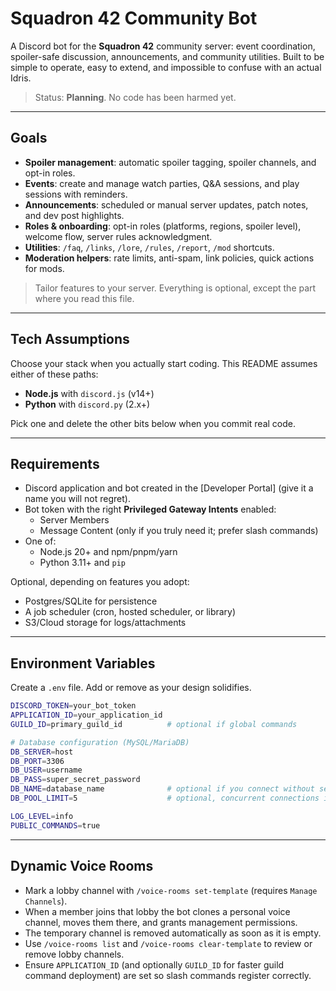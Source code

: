 # Squadron 42 Community Bot

A Discord bot for the **Squadron 42** community server: event coordination, spoiler-safe discussion, announcements, and community utilities. Built to be simple to operate, easy to extend, and impossible to confuse with an actual Idris.

> Status: **Planning**. No code has been harmed yet.

---

## Goals

- **Spoiler management**: automatic spoiler tagging, spoiler channels, and opt-in roles.
- **Events**: create and manage watch parties, Q&A sessions, and play sessions with reminders.
- **Announcements**: scheduled or manual server updates, patch notes, and dev post highlights.
- **Roles & onboarding**: opt-in roles (platforms, regions, spoiler level), welcome flow, server rules acknowledgment.
- **Utilities**: `/faq`, `/links`, `/lore`, `/rules`, `/report`, `/mod` shortcuts.
- **Moderation helpers**: rate limits, anti-spam, link policies, quick actions for mods.

> Tailor features to your server. Everything is optional, except the part where you read this file.

---

## Tech Assumptions

Choose your stack when you actually start coding. This README assumes either of these paths:

- **Node.js** with `discord.js` (v14+)
- **Python** with `discord.py` (2.x+)

Pick one and delete the other bits below when you commit real code.

---

## Requirements

- Discord application and bot created in the [Developer Portal] (give it a name you will not regret).
- Bot token with the right **Privileged Gateway Intents** enabled:
  - Server Members
  - Message Content (only if you truly need it; prefer slash commands)
- One of:
  - Node.js 20+ and npm/pnpm/yarn
  - Python 3.11+ and `pip`

Optional, depending on features you adopt:
- Postgres/SQLite for persistence
- A job scheduler (cron, hosted scheduler, or library)
- S3/Cloud storage for logs/attachments

---

## Environment Variables

Create a `.env` file. Add or remove as your design solidifies.

```bash
DISCORD_TOKEN=your_bot_token
APPLICATION_ID=your_application_id
GUILD_ID=primary_guild_id          # optional if global commands

# Database configuration (MySQL/MariaDB)
DB_SERVER=host
DB_PORT=3306
DB_USER=username
DB_PASS=super_secret_password
DB_NAME=database_name              # optional if you connect without selecting a schema
DB_POOL_LIMIT=5                    # optional, concurrent connections in the pool

LOG_LEVEL=info
PUBLIC_COMMANDS=true
```

---

## Dynamic Voice Rooms

- Mark a lobby channel with `/voice-rooms set-template` (requires `Manage Channels`).
- When a member joins that lobby the bot clones a personal voice channel, moves them there, and grants management permissions.
- The temporary channel is removed automatically as soon as it is empty.
- Use `/voice-rooms list` and `/voice-rooms clear-template` to review or remove lobby channels.
- Ensure `APPLICATION_ID` (and optionally `GUILD_ID` for faster guild command deployment) are set so slash commands register correctly.
